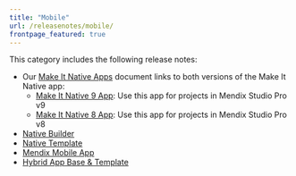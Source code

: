 ```yaml
---
title: "Mobile"
url: /releasenotes/mobile/
frontpage_featured: true
---
```


This category includes the following release notes: 

* Our [Make It Native Apps](/releasenotes/mobile/make-it-native-parent/) document links to both versions of the Make It Native app:
	* [Make It Native 9 App](/releasenotes/mobile/make-it-native-9/): Use this app for projects in Mendix Studio Pro v9
	* [Make It Native 8 App](/releasenotes/mobile/make-it-native-app/): Use this app for projects in Mendix Studio Pro v8
* [Native Builder](/releasenotes/mobile/native-builder/)
* [Native Template](/releasenotes/mobile/native-template/)
* [Mendix Mobile App](/releasenotes/mobile/mendix-mobile-app/)
* [Hybrid App Base & Template](/releasenotes/mobile/hybrid-app/)
